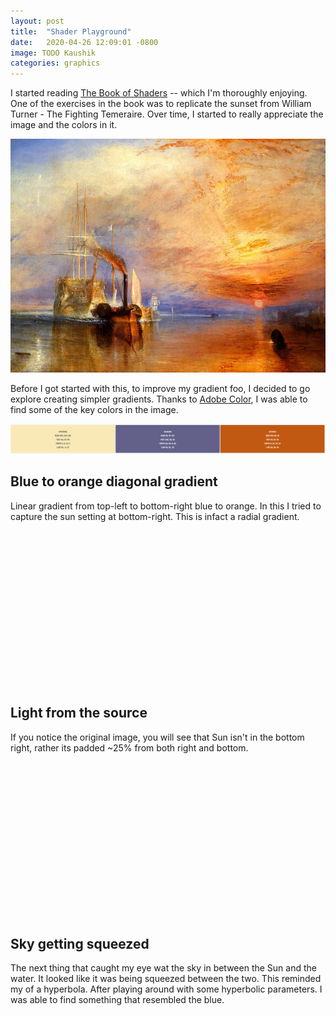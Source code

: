 ```yaml
---
layout: post
title:  "Shader Playground"
date:   2020-04-26 12:09:01 -0800
image: TODO Kaushik
categories: graphics
---
```



<style>
.canvas {
    display: block;
    margin-left: auto;
    margin-right: auto;
    max-width: 700px;
}

.codeAndCanvas {
    height:auto;
    min-height:250px;
    clear:both;
    display: block;
    min-width: 800px;
}

.codeAndCanvas canvas {
    float: right;
    position: relative;
    z-index: 1;
}

.codeAndCanvas .ge_editor {
    background: #ECECEC;
}

.CodeMirror {
    background: #ECECEC;
    font-size: 14px;
    line-height: 1.5em;
}

.simpleFunction {
    margin-left: auto;
    margin-right: auto;
    max-width: 700px;

}

.simpleFunction .CodeMirror {
    background: #F9F9F9;
    font-size: 14px;
    line-height: 1.5em;
}

.simpleFunction canvas {
    float: top;
    position: relative;
    display: block;
    margin-left: auto;
    margin-right: auto;
    max-width: 700px;
}

.cm-s-default .cm-variable-3 {
    color: #708;
}

.cm-s-default .cm-keyword {
    color: #708;
}

.ge_tooltip_modal {
    background-color: #B4B4B4;
}

.ge_tooltip_modal p {
    color: #000000;
}

.ge_tooltip_modal a {
    color: #FEFFFF;
}

.ge_export_modal {
    box-shadow: none;
}

.ge_colorpicker_link-button {
    color: #333;
}
</style>

 <!-- GlslCanvas -->
<script type="text/javascript" src="https://thebookofshaders.com/glslCanvas/GlslCanvas.js"></script>

<!-- GlslEditor -->
<link type="text/css" rel="stylesheet" href="https://thebookofshaders.com/glslEditor/glslEditor.css">
<script type="application/javascript" src="https://thebookofshaders.com/glslEditor/glslEditor.js"></script>


I started reading [The Book of Shaders](https://thebookofshaders.com/) -- which I'm thoroughly enjoying. One of the exercises in the book was to replicate the sunset from William Turner - The Fighting Temeraire. Over time, I started to really appreciate the image and the colors in it.

<img src="/assets/img/turner.jpg" />

Before I got started with this, to improve my gradient foo, I decided to go explore creating simpler gradients. Thanks to [Adobe Color](https://color.adobe.com/), I was able to find some of the key colors in the image.

<img src="/assets/img/turner-theme.png" />

## Blue to orange diagonal gradient

Linear gradient from top-left to bottom-right blue to orange. In this I tried to capture the sun setting at bottom-right. This is infact a radial gradient.

<div id="blue_orange_diag" class="codeAndCanvas"></div>


## Light from the source

If you notice the original image, you will see that Sun isn't in the bottom right, rather its padded ~25% from both right and bottom.

<div id="light_from_source" class="codeAndCanvas"></div>

## Sky getting squeezed

The next thing that caught my eye wat the sky in between the Sun and the water. It looked like it was being squeezed between the two. This reminded my of a hyperbola. After playing around with some hyperbolic parameters. I was able to find something that resembled the blue.

<div id="sky_hyperbola" class="codeAndCanvas"></div>

<script type="text/javascript">
    function createEditableShader(shaderName) {
        fetch(`/assets/shaders/${shaderName}.frag`)
        .then((response) => {
            return response.text();
        }).then((text) => {
            var editorDiv = document.getElementById(shaderName);
            editorDiv.innerHTML = text;
            const glslEditor = new GlslEditor(`#${shaderName}`, { 
                theme: 'eclipse',
                watchHash: true,
                fileDrops: true,
                canvas_follow: true,
                canvas_float: 'right',
            });
        });
    }

    var elements = document.getElementsByClassName('codeAndCanvas');
    for (var i = 0; i < elements.length; i++) {
        console.log(elements[i]);
        createEditableShader(elements[i].id);
    }
</script>


